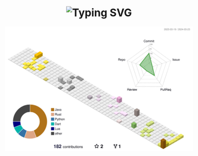 <h1 align="center">
  <img src="https://readme-typing-svg.herokuapp.com?font=Fira+Code&size=35&duration=3000&pause=500&color=10DD46&center=true&vCenter=true&random=false&width=440&height=60&lines=Hi+there!!+%F0%9F%99%8C;I'm+T%C3%A0i+%F0%9F%99%8E%E2%80%8D%E2%99%82%EF%B8%8F" alt="Typing SVG" />
</h1>

<p align="center"><img src="profile-3d-contrib/profile-south-season-animate.svg" alt="Metrics" width="750"></p>
